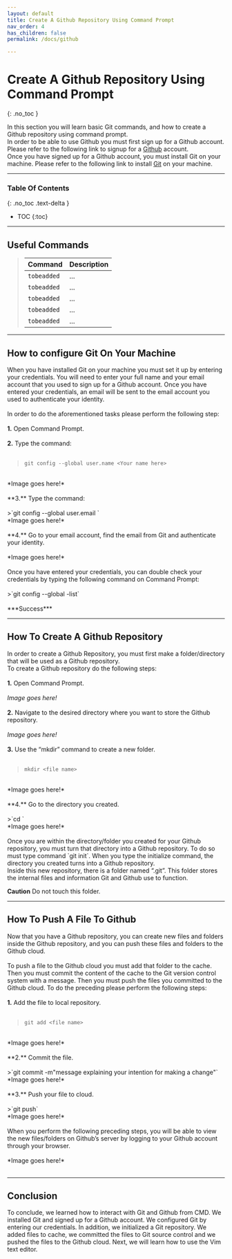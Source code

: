 ```yaml
---
layout: default
title: Create A Github Repository Using Command Prompt
nav_order: 4
has_children: false
permalink: /docs/github

---
```


# Create A Github Repository Using Command Prompt
{: .no_toc }

In this section you will learn basic Git commands, and how to create a Github repository using command prompt. 
<br/>
In order to be able to use Github you must first sign up for a Github account. Please refer to the following link to signup for a [Github](https://docs.github.com/en/get-started/signing-up-for-github/signing-up-for-a-new-github-account) account.
<br/>
Once you have signed up for a Github account, you must install Git on your machine. Please refer to the following link to install [Git](https://git-scm.com/downloads) on your machine.

---

### Table Of Contents
{: .no_toc .text-delta }
* TOC
{:toc}

---

## Useful Commands

>| Command                           | Description                                                                                             |
>| :--------                         | :------------------------------------------------------------------------------------------------------ |
>| `tobeadded`                       | ...                                                                                                     |
>| `tobeadded`                       | ...                                                                                                     |
>| `tobeadded`                       | ...                                                                                                     |
>| `tobeadded`                       | ...                                                                                                     |
>| `tobeadded`                       | ...                                                                                                     |

---

## How to configure Git On Your Machine

When you have installed Git on your machine you must set it up by entering your credentials. You will need to enter your full name and your email account that you used to sign up for a Github account. Once you have entered your credentials, an email will be sent to the email account you used to authenticate your identity.
<br/>
<br/>
In order to do the aforementioned tasks please perform the following step:
<br/>
<br/>
**1.** Open Command Prompt.
<br/>
<br/>
**2.** Type the command:
<br/>
<br/>
>`git config --global user.name <Your name here>`

<br/>
*Image goes here!*
<br/>
<br/>
**3.** Type the command:
<br/>
<br/>
>`git config --global user.email <your_email@example.com>`

<br/>
*Image goes here!*
<br/>
<br/>
**4.** Go to your email account, find the email from Git and authenticate your identity.
<br/>
<br/>
*Image goes here!*
<br/>
<br/>
Once you have entered your credentials, you can double check your credentials by typing the following command on Command Prompt:
<br/>
<br/>
>`git config --global -list`

<br/>
<br/>
***Success***

---

## How To Create A Github Repository

In order to create a Github Repository, you must first make a folder/directory that will be used as a Github repository.
<br/>
To create a Github repository do the following steps:
<br/>
<br/>
**1.** Open Command Prompt.
<br/>
<br/>
*Image goes here!*
<br/>
<br/>
**2.** Navigate to the desired directory where you want to store the Github repository.
<br/>
<br/>
*Image goes here!*
<br/>
<br/>
**3.** Use the “mkdir” command to create a new folder.
<br/>
<br/>
>`mkdir <file name>`

<br/>
*Image goes here!*
<br/>
<br/>
**4.** Go to the directory you created.
<br/>
<br/>
>`cd <file name>`

<br/>
*Image goes here!*
<br/>
<br/>
Once you are within the directory/folder you created for your Github repository, you must turn that directory into a Github repository. To do so must type command `git init`. When you type the initialize command, the directory you created turns into a Github repository.
<br/>
Inside this new repository, there is a folder named “.git”. This folder stores the internal files and information Git and Github use to function.

**Caution** Do not touch this folder.

---

## How To Push A File To Github

Now that you have a Github repository, you can create new files and folders inside the Github repository, and you can push these files and folders to the Github cloud.  
<br/>
To push a file to the Github cloud you must add that folder to the cache. Then you must commit the content of the cache to the Git version control system with a message. Then you must push the files you committed to the Github cloud. To do the preceding please perform the following steps:
<br/>
<br/>
**1.** Add the file to local repository.
<br/>
<br/>
>`git add <file name>`

<br/>
*Image goes here!*
<br/>
<br/>
**2.** Commit the file.
<br/>
<br/>
>`git commit -m"message explaining your intention for making a change"`

<br/>
*Image goes here!*
<br/>
<br/>
**3.** Push your file to cloud.
<br/>
<br/>
>`git push`

<br/>
*Image goes here!*
<br/>
<br/>
When you perform the following preceding steps, you will be able to view the new files/folders on Github’s server by logging to your Github account through your browser.
<br/>
<br/>
*Image goes here!*
<br/>
<br/>

---

## Conclusion

To conclude, we learned how to interact with Git and Github from CMD. We installed Git and signed up for a Github account. We configured Git by entering our credentials. In addition, we initialized a Git repository. We added files to cache, we committed the files to Git source control and we pushed the files to the Github cloud. Next, we will learn how to use the Vim text editor.
<br/>
<br/>
